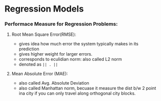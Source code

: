 # Regression Models

### Performace Measure for Regression Problems:
1. Root Mean Square Error(RMSE):
   - gives idea how much error the system typically makes in its prediction
   - gives higher weight for larger errors.
   - corresponds to eculidian norm: also called L2 norm
   - denoted as ```|| . ||```

2. Mean Absolute Error (MAE):
   - also called Avg. Absolute Deviation
   - also called Manhattan norm, becuase it measure the dist b/w 2 point ina  city if you can only travel along orthogonal city blocks.
